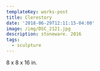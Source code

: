 ```yaml
---
templateKey: works-post
title: Clerestory
date: '2018-06-29T12:11:15-04:00'
image: /img/DSC_2121.jpg
description: stoneware. 2016
tags:
  - sculpture
---
```

8 x 8 x 16 in.
